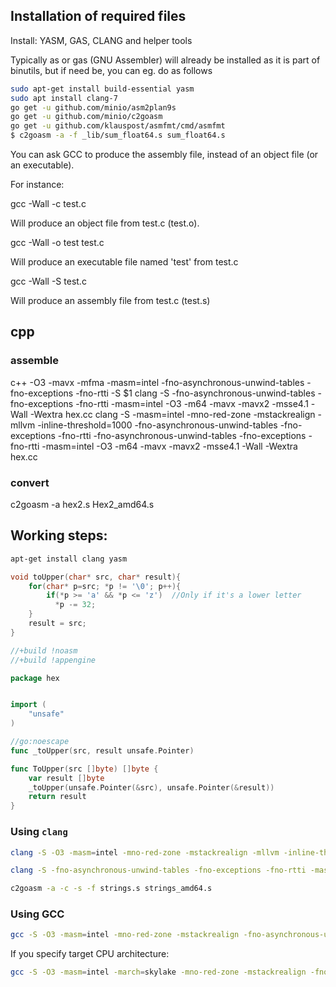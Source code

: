 

## Installation of required files

Install: YASM, GAS, CLANG and helper tools

Typically as or gas (GNU Assembler) will already be installed as it is part of binutils, but if need be, you can eg. do as follows

```bash
sudo apt-get install build-essential yasm
sudo apt install clang-7
go get -u github.com/minio/asm2plan9s
go get -u github.com/minio/c2goasm
go get -u github.com/klauspost/asmfmt/cmd/asmfmt
$ c2goasm -a -f _lib/sum_float64.s sum_float64.s
```

You can ask GCC to produce the assembly file, instead of an object file (or an executable).

For instance:

gcc -Wall -c test.c

Will produce an object file from test.c (test.o).

gcc -Wall -o test test.c

Will produce an executable file named 'test' from test.c

gcc -Wall -S test.c

Will produce an assembly file from test.c (test.s)

## cpp

### assemble
c++ -O3 -mavx -mfma -masm=intel -fno-asynchronous-unwind-tables -fno-exceptions -fno-rtti -S $1
clang -S -fno-asynchronous-unwind-tables -fno-exceptions -fno-rtti -masm=intel -O3 -m64 -mavx -mavx2 -msse4.1 -Wall -Wextra hex.cc
clang -S -masm=intel -mno-red-zone -mstackrealign -mllvm -inline-threshold=1000 -fno-asynchronous-unwind-tables -fno-exceptions -fno-rtti -fno-asynchronous-unwind-tables -fno-exceptions -fno-rtti -masm=intel -O3 -m64 -mavx -mavx2 -msse4.1 -Wall -Wextra hex.cc

### convert
c2goasm -a hex2.s Hex2_amd64.s

## Working steps:

```bash
apt-get install clang yasm
```

```c
void toUpper(char* src, char* result){
    for(char* p=src; *p != '\0'; p++){
        if(*p >= 'a' && *p <= 'z')  //Only if it's a lower letter
          *p -= 32;
    }
    result = src;
}
```

```go
//+build !noasm
//+build !appengine

package hex


import (
	"unsafe"
)

//go:noescape
func _toUpper(src, result unsafe.Pointer)

func ToUpper(src []byte) []byte {
	var result []byte
	_toUpper(unsafe.Pointer(&src), unsafe.Pointer(&result))
	return result
}
```

### Using `clang`
```bash
clang -S -O3 -masm=intel -mno-red-zone -mstackrealign -mllvm -inline-threshold=1000 -fno-asynchronous-unwind-tables -fno-exceptions -fno-rtti $file.c
```

```bash
clang -S -fno-asynchronous-unwind-tables -fno-exceptions -fno-rtti -masm=intel -mno-red-zone -O3 -m64 -mavx -mavx2 -msse4.1 -Wall -Wextra -mstackrealign -mllvm -inline-threshold=1000 file.c
```

```bash
c2goasm -a -c -s -f strings.s strings_amd64.s
```

### Using GCC

```bash
gcc -S -O3 -masm=intel -mno-red-zone -mstackrealign -fno-asynchronous-unwind-tables -fno-exceptions -fno-rtti strings.c
```

If you specify target CPU architecture:

```bash
gcc -S -O3 -masm=intel -march=skylake -mno-red-zone -mstackrealign -fno-asynchronous-unwind-tables -fno-exceptions -fno-rtti strings.c
```